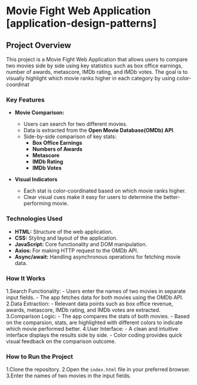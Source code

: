 # Movie Fight Web Application [application-design-patterns]

## Project Overview

This project is a Movie Fight Web Application that allows users to compare two movies side by side using key statistics such as box office earnings, number of awards, metascore, IMDb rating, and IMDb votes. The goal is to visually highlight which movie ranks higher in each category by using color-coordinat

### Key Features

- **Movie Comparison:**

  - Users can search for two different movies.
  - Data is extracted from the **Open Movie Database(OMDb) API**.
  - Side-by-side comparison of key stats:
    - **Box Office Earnings**
    - **Numbers of Awards**
    - **Metascore**
    - **IMDb Rating**
    - **IMDb Votes**

- **Visual Indicators**
  - Each stat is color-coordinated based on which movie ranks higher.
  - Clear visual cues make it easy for users to determine the better-performing movie.

### Technologies Used

- **HTML:** Structure of the web application.
- **CSS:** Styling and layout of the application.
- **JavaScript:** Core functionality and DOM manipulation.
- **Axios:** For making HTTP request to the OMDb API.
- **Async/await:** Handling asynchronous operations for fetching movie data.

### How It Works

1.Search Functionality:
    - Users enter the names of two movies in separate input fields.
    - The app fetches data for both movies using the OMDb API.
2.Data Extraction:
    - Relevant data points such as box office revenue, awards, metascore, IMDb rating, and IMDb votes are extracted.
3.Comparison Logic:
    - The app compares the stats of both movies.
    - Based on the comparsion, stats, are highlighted with different colors to indicate which movie performed better.
4.User Interface:
    - A clean and intuitive interface displays the results side by side.
    - Color coding provides quick visual feedback on the comparison outcome.

### How to Run the Project
1.Clone the repository.
2.Open the `index.html` file in your preferred browser.
3.Enter the names of two movies in the input fields.
